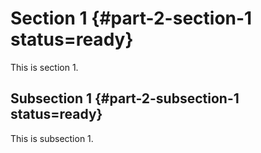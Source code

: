 # Section 1 {#part-2-section-1 status=ready} 

This is section 1. 

## Subsection 1 {#part-2-subsection-1 status=ready}

This is subsection 1.
